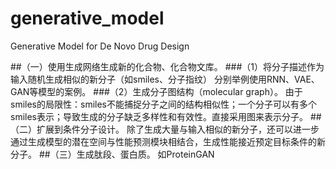 # generative_model
Generative Model for De Novo Drug Design

##（一）使用生成网络生成新的化合物、化合物文库。
###（1）将分子描述作为输入随机生成相似的新分子（如smiles、分子指纹）
分别举例使用RNN、VAE、GAN等模型的案例。
###（2）生成分子图结构（molecular graph）。
由于smiles的局限性：smiles不能捕捉分子之间的结构相似性；一个分子可以有多个smiles表示；导致生成的分子缺乏多样性和有效性。直接采用图来表示分子。
##（二）扩展到条件分子设计。
除了生成大量与输入相似的新分子，还可以进一步通过生成模型的潜在空间与性能预测模块相结合，生成性能接近预定目标条件的新分子。
##（三）生成肽段、蛋白质。
如ProteinGAN
